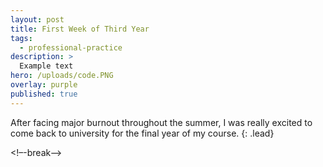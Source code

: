 ```yaml
---
layout: post
title: First Week of Third Year
tags:
  - professional-practice
description: >
  Example text
hero: /uploads/code.PNG
overlay: purple
published: true
---
```

After facing major burnout throughout the summer, I was really excited to come back to university for the final year of my course.
{: .lead}

<!–-break-–>
<!--break-->
